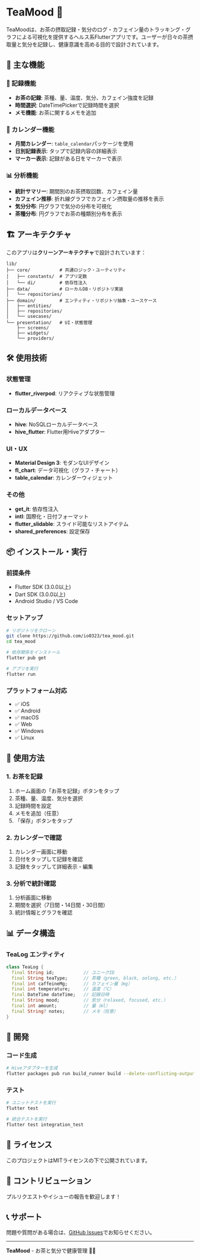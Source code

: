 # TeaMood 🍵

TeaMoodは、お茶の摂取記録・気分のログ・カフェイン量のトラッキング・グラフによる可視化を提供するヘルス系Flutterアプリです。ユーザーが日々の茶摂取量と気分を記録し、健康意識を高める目的で設計されています。

## 🌟 主な機能

### 📱 記録機能
- **お茶の記録**: 茶種、量、温度、気分、カフェイン強度を記録
- **時間選択**: DateTimePickerで記録時間を選択
- **メモ機能**: お茶に関するメモを追加

### 📅 カレンダー機能
- **月間カレンダー**: `table_calendar`パッケージを使用
- **日別記録表示**: タップで記録内容の詳細表示
- **マーカー表示**: 記録がある日をマーカーで表示

### 📊 分析機能
- **統計サマリー**: 期間別のお茶摂取回数、カフェイン量
- **カフェイン推移**: 折れ線グラフでカフェイン摂取量の推移を表示
- **気分分布**: 円グラフで気分の分布を可視化
- **茶種分布**: 円グラフでお茶の種類別分布を表示

## 🏗️ アーキテクチャ

このアプリは**クリーンアーキテクチャ**で設計されています：

```
lib/
├── core/           # 共通ロジック・ユーティリティ
│   ├── constants/  # アプリ定数
│   └── di/         # 依存性注入
├── data/           # ローカルDB・リポジトリ実装
│   └── repositories/
├── domain/         # エンティティ・リポジトリ抽象・ユースケース
│   ├── entities/
│   ├── repositories/
│   └── usecases/
└── presentation/   # UI・状態管理
    ├── screens/
    ├── widgets/
    └── providers/
```

## 🛠️ 使用技術

### 状態管理
- **flutter_riverpod**: リアクティブな状態管理

### ローカルデータベース
- **hive**: NoSQLローカルデータベース
- **hive_flutter**: Flutter用Hiveアダプター

### UI・UX
- **Material Design 3**: モダンなUIデザイン
- **fl_chart**: データ可視化（グラフ・チャート）
- **table_calendar**: カレンダーウィジェット

### その他
- **get_it**: 依存性注入
- **intl**: 国際化・日付フォーマット
- **flutter_slidable**: スライド可能なリストアイテム
- **shared_preferences**: 設定保存

## 📦 インストール・実行

### 前提条件
- Flutter SDK (3.0.0以上)
- Dart SDK (3.0.0以上)
- Android Studio / VS Code

### セットアップ
```bash
# リポジトリをクローン
git clone https://github.com/io0323/tea_mood.git
cd tea_mood

# 依存関係をインストール
flutter pub get

# アプリを実行
flutter run
```

### プラットフォーム対応
- ✅ iOS
- ✅ Android
- ✅ macOS
- ✅ Web
- ✅ Windows
- ✅ Linux

## 🎯 使用方法

### 1. お茶を記録
1. ホーム画面の「お茶を記録」ボタンをタップ
2. 茶種、量、温度、気分を選択
3. 記録時間を設定
4. メモを追加（任意）
5. 「保存」ボタンをタップ

### 2. カレンダーで確認
1. カレンダー画面に移動
2. 日付をタップして記録を確認
3. 記録をタップして詳細表示・編集

### 3. 分析で統計確認
1. 分析画面に移動
2. 期間を選択（7日間・14日間・30日間）
3. 統計情報とグラフを確認

## 📊 データ構造

### TeaLog エンティティ
```dart
class TeaLog {
  final String id;           // ユニークID
  final String teaType;      // 茶種（green, black, oolong, etc.）
  final int caffeineMg;      // カフェイン量（mg）
  final int temperature;     // 温度（℃）
  final DateTime dateTime;   // 記録日時
  final String mood;         // 気分（relaxed, focused, etc.）
  final int amount;          // 量（ml）
  final String? notes;       // メモ（任意）
}
```

## 🔧 開発

### コード生成
```bash
# Hiveアダプターを生成
flutter packages pub run build_runner build --delete-conflicting-outputs
```

### テスト
```bash
# ユニットテストを実行
flutter test

# 統合テストを実行
flutter test integration_test
```

## 📝 ライセンス

このプロジェクトはMITライセンスの下で公開されています。

## 🤝 コントリビューション

プルリクエストやイシューの報告を歓迎します！

## 📞 サポート

問題や質問がある場合は、[GitHub Issues](https://github.com/io0323/tea_mood/issues)でお知らせください。

---

**TeaMood** - お茶と気分で健康管理 🍵✨
